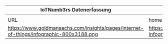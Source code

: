 |IoTNumb3rs Datenerfassung|||||||||||
| ---- | ---- | ---- | ---- | ---- | ---- | ---- | ---- | ---- | ---- | ---- |
||||||||||||
|URL|home_url|filename|device_class|device_count|market_class|market_volume|prognosis_year|publication_year|authorship_class|Dropbox folder|
|https://www.goldmansachs.com/insights/pages/internet-of-things/infographic-800x3188.png|https://www.goldmansachs.com/insights/pages/iot-infographic.html|file12_infographic-800x3188.png||||||||marielledemuth/20181223-1200|
